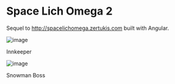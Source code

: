 # Space Lich Omega 2


Sequel to http://spacelichomega.zertukis.com built with Angular.

![image](https://pbs.twimg.com/media/CYlZ8wZU0AEFsX9.png:large)

Innkeeper

![image](https://pbs.twimg.com/media/CYo2iQTWEAESwST.png:large)

Snowman Boss
